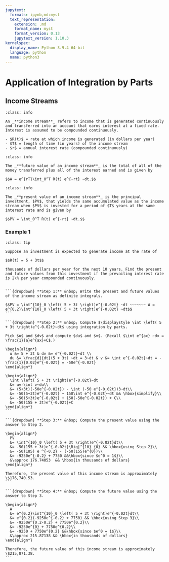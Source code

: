 ```yaml
---
jupytext:
  formats: ipynb,md:myst
  text_representation:
    extension: .md
    format_name: myst
    format_version: 0.13
    jupytext_version: 1.10.3
kernelspec:
  display_name: Python 3.9.4 64-bit
  language: python
  name: python3
---
```

# Application of Integration by Parts

## Income Streams

```{admonition} Definition and Notation
:class: info

An _**income stream**_ refers to income that is generated continuously and transferred into an account that earns interest at a fixed rate. Interest is assumed to be compounded continuously.

- $R(t)$ = rate at which income is generated (in dollars per year)
- $T$ = length of time (in years) of the income stream    
- $r$ = annual interest rate (compounded continuously)
```


```{admonition} Future Value
:class: info

The _**future value of an income stream**_ is the total of all of the money transferred plus all of the interest earned and is given by

$$A = e^{rT}\int_0^T R(t) e^{-rt} ~dt.$$
```

```{admonition} Present Value
:class: info

The _**present value of an income stream**_ is the principal investment, $PV$, that yields the same accumulated value as the income stream when $PV$ is invested for a period of $T$ years at the same interest rate and is given by

$$PV = \int_0^T R(t) e^{-rt} ~dt.$$
```



### Example 1

````{admonition} Compute future and present value of an investment
:class: tip

Suppose an investment is expected to generate income at the rate of 

$$R(t) = 5 + 3t$$

thousands of dollars per year for the next 10 years. Find the present and future values from this investment if the prevailing interest rate is 2\% per year compounded continuously.


```{dropdown} **Step 1:** &nbsp; Write the present and future values of the income stream as definite integrals.

$$PV = \int^{10}_0 \left( 5 + 3t \right)e^{-0.02t} ~dt ~~~~~~~ A = e^{0.2}\int^{10}_0 \left( 5 + 3t \right)e^{-0.02t} ~dt$$
```

```{dropdown} **Step 2:** &nbsp; Compute $\displaystyle \int \left( 5 + 3t \right)e^{-0.02t}~dt$ using integration by parts.

Pick $u$ and $dv$ and compute $du$ and $v$. (Recall $\int e^{ax} ~dx = \frac{1}{a}e^{ax}+C$.) 

\begin{align*}
  u &= 5 + 3t & dv &= e^{-0.02t}~dt \\
  du &= \frac{d}{dt}(5 + 3t) ~dt = 3~dt & v &= \int e^{-0.02t}~dt = -\frac{1}{0.02}e^{-0.02t} = -50e^{-0.02t}
\end{align*}

\begin{align*}
  \int \left( 5 + 3t \right)e^{-0.02t}~dt
  &= uv-\int v~du\\
  &= (5+3t)(-50e^{-0.02t}) - \int (-50 e^{-0.02t})3~dt\\
  &= -50(5+3t)e^{-0.02t} + 150\int e^{-0.02t}~dt && \hbox{simplify}\\
  &= -50(5+3t)e^{-0.02t} + 150(-50e^{-0.02t}) + C\\
  &= -50(155 + 3t)e^{-0.02t}+C
\end{align*}
```

```{dropdown} **Step 3:** &nbsp; Compute the present value using the answer to Step 2.

\begin{align*}
  PV 
  &= \int^{10}_0 \left( 5 + 3t \right)e^{-0.02t}dt\\
  &= -50(155 + 3t)e^{-0.02t}\Big|^{10}_{0} && \hbox{using Step 2}\\
  &= -50(185) e ^{-0.2} - (-50(155)e^{0})\\
  &= -9250e^{-0.2} + 7750 &&\hbox{since $e^0 = 1$}\\
  &\approx 176.74053  && \hbox{in thousands of dollars}
\end{align*}

Therefore, the present value of this income stream is approximately \$176,740.53.
```

```{dropdown} **Step 4:** &nbsp; Compute the future value using the answer to Step 3.

\begin{align*}
  A 
  &= e^{0.2}\int^{10}_0 \left( 5 + 3t \right)e^{-0.02t}dt\\
  &= e^{0.2}(-9250e^{-0.2} + 7750) && \hbox{using Step 3}\\
  &= -9250e^{0.2-0.2} + 7750e^{0.2}\\
  &= -9250e^{0} + 7750e^{0.2}\\
  &= -9250 + 7750e^{0.2} &&\hbox{since $e^0 = 1$}\\
  &\approx 215.87138 && \hbox{in thousands of dollars}
\end{align*}

Therefore, the future value of this income stream is approximately \$215,871.38.
```
````